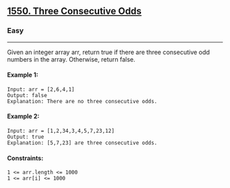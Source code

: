 [1550. Three Consecutive Odds](https://leetcode.com/problems/three-consecutive-odds/?envType=daily-question&envId=2024-07-01)
---------------------------------------------------------------------------------------------------------------------------------------------

### Easy
---------------------------------------------------------------------------------------------------------------------------------------------
Given an integer array arr, return true if there are three consecutive odd numbers in the array. Otherwise, return false.
 
#### Example 1:
```
Input: arr = [2,6,4,1]
Output: false
Explanation: There are no three consecutive odds.
```
#### Example 2:
```
Input: arr = [1,2,34,3,4,5,7,23,12]
Output: true
Explanation: [5,7,23] are three consecutive odds.
``` 
#### Constraints:
```
1 <= arr.length <= 1000
1 <= arr[i] <= 1000
```
